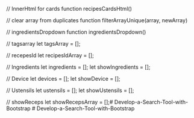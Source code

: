 
// InnerHtml for cards
function recipesCardsHtml()

// clear  array from duplicates
function filterArrayUnique(array, newArray) 

// ingredientsDropdown
function ingredientsDropdown()


<!-- Arrays -->
// tagsarray 
let tagsArray = [];

// recepesId
let recipesIdArray = [];

// Ingredients
let ingredients = [];
let showIngredients = [];

// Device
let devices = [];
let showDevice = [];

// Ustensils
let ustensils = [];
let showUstensils = [];

// showReceps
let showRecepsArray = [];#   D e v e l o p - a - S e a r c h - T o o l - w i t h - B o o t s t r a p  
 #   D e v e l o p - a - S e a r c h - T o o l - w i t h - B o o t s t r a p  
 